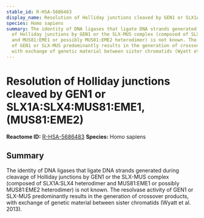 ```yaml
---
stable_id: R-HSA-5686483
display_name: Resolution of Holliday junctions cleaved by GEN1 or SLX1A:SLX4:MUS81:EME1,(MUS81:EME2)
species: Homo sapiens
summary: The identity of DNA ligases that ligate DNA strands generated during cleavage
  of Holliday junctions by GEN1 or the SLX-MUS complex (composed of SLX1A:SLX4 heterodimer
  and MUS81:EME1 or possibly MUS81:EME2 heterodimer) is not known. The resolvase activity
  of GEN1 or SLX-MUS predominantly results in the generation of crossover products,
  with exchange of genetic material between sister chromatids (Wyatt et al. 2013).
---
```


# Resolution of Holliday junctions cleaved by GEN1 or SLX1A:SLX4:MUS81:EME1,(MUS81:EME2)
**Reactome ID:** [R-HSA-5686483](https://reactome.org/content/detail/R-HSA-5686483)
**Species:** Homo sapiens

## Summary

The identity of DNA ligases that ligate DNA strands generated during cleavage of Holliday junctions by GEN1 or the SLX-MUS complex (composed of SLX1A:SLX4 heterodimer and MUS81:EME1 or possibly MUS81:EME2 heterodimer) is not known. The resolvase activity of GEN1 or SLX-MUS predominantly results in the generation of crossover products, with exchange of genetic material between sister chromatids (Wyatt et al. 2013).

